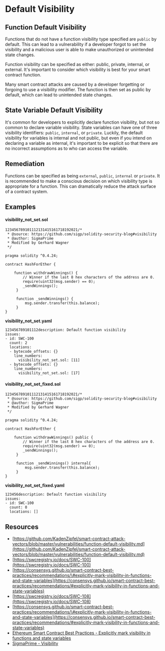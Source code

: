 # Default Visibility

## Function Default Visibility

Functions that do not have a function visibility type specified are `public` by default. This can lead to a vulnerability if a developer forgot to set the visibility and a malicious user is able to make unauthorized or unintended state changes.

Function visibility can be specified as either: public, private, internal, or external. It's important to consider which visibility is best for your smart contract function.

Many smart contract attacks are caused by a developer forgetting or forgoing to use a visibility modifier. The function is then set as public by default, which can lead to unintended state changes.

## State Variable Default Visibility

It's common for developers to explicitly declare function visibility, but not so common to declare variable visibility. State variables can have one of three visibility identifiers: `public`, `internal`, or `private`. Luckily, the default visibility for variables is internal and not public, but even if you intend on declaring a variable as internal, it's important to be explicit so that there are no incorrect assumptions as to who can access the variable.

## Remediation

Functions can be specified as being `external`, `public`, `internal` or `private`. It is recommended to make a conscious decision on which visibility type is appropriate for a function. This can dramatically reduce the attack surface of a contract system.

## Examples

#### visibility\_not\_set.sol

```text
123456789101112131415161718192021/*
 * @source: https://github.com/sigp/solidity-security-blog#visibility
 * @author: SigmaPrime 
 * Modified by Gerhard Wagner
 */

pragma solidity ^0.4.24;

contract HashForEther {

    function withdrawWinnings() {
        // Winner if the last 8 hex characters of the address are 0. 
        require(uint32(msg.sender) == 0);
        _sendWinnings();
     }

     function _sendWinnings() {
         msg.sender.transfer(this.balance);
     }
}

```

**visibility\_not\_set.yaml**

```text
123456789101112description: Default function visibility
issues:
- id: SWC-100
  count: 2
  locations:
  - bytecode_offsets: {}
    line_numbers:
      visibility_not_set.sol: [11]
  - bytecode_offsets: {}
    line_numbers:
      visibility_not_set.sol: [17]

```

#### visibility\_not\_set\_fixed.sol

```text
123456789101112131415161718192021/*
 * @source: https://github.com/sigp/solidity-security-blog#visibility
 * @author: SigmaPrime
 * Modified by Gerhard Wagner
 */

pragma solidity ^0.4.24;

contract HashForEther {

    function withdrawWinnings() public {
        // Winner if the last 8 hex characters of the address are 0.
        require(uint32(msg.sender) == 0);
        _sendWinnings();
     }

     function _sendWinnings() internal{
         msg.sender.transfer(this.balance);
     }
}

```

**visibility\_not\_set\_fixed.yaml**

```text
123456description: Default function visibility
issues:
- id: SWC-100
  count: 0
  locations: []

```

## Resources

* [https://github.com/KadenZipfel/smart-contract-attack-vectors/blob/master/vulnerabilities/function-default-visibility.md](https://github.com/KadenZipfel/smart-contract-attack-vectors/blob/master/vulnerabilities/function-default-visibility.md)
* [https://swcregistry.io/docs/SWC-100](https://swcregistry.io/docs/SWC-100)
* [https://consensys.github.io/smart-contract-best-practices/recommendations/\#explicitly-mark-visibility-in-functions-and-state-variables](https://consensys.github.io/smart-contract-best-practices/recommendations/#explicitly-mark-visibility-in-functions-and-state-variables)
* [https://swcregistry.io/docs/SWC-108](https://swcregistry.io/docs/SWC-108)
* [https://consensys.github.io/smart-contract-best-practices/recommendations/\#explicitly-mark-visibility-in-functions-and-state-variables](https://consensys.github.io/smart-contract-best-practices/recommendations/#explicitly-mark-visibility-in-functions-and-state-variables)
* [Ethereum Smart Contract Best Practices - Explicitly mark visibility in functions and state variables](https://consensys.github.io/smart-contract-best-practices/recommendations/#explicitly-mark-visibility-in-functions-and-state-variables)
* [SigmaPrime - Visibility](https://github.com/sigp/solidity-security-blog#visibility)

